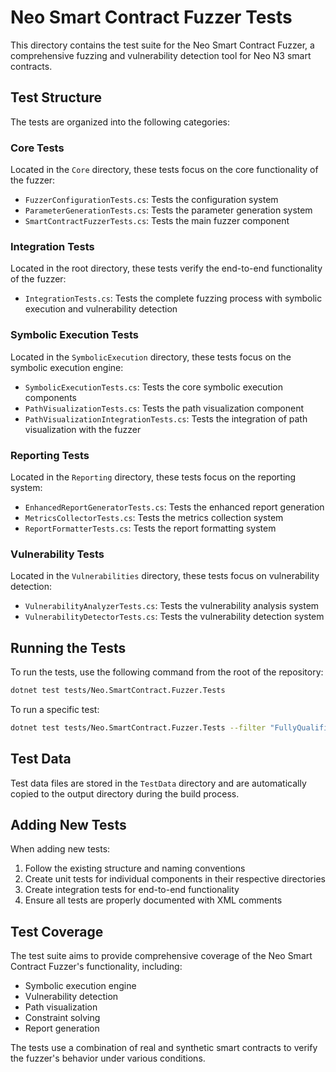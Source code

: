 # Neo Smart Contract Fuzzer Tests

This directory contains the test suite for the Neo Smart Contract Fuzzer, a comprehensive fuzzing and vulnerability detection tool for Neo N3 smart contracts.

## Test Structure

The tests are organized into the following categories:

### Core Tests

Located in the `Core` directory, these tests focus on the core functionality of the fuzzer:

- `FuzzerConfigurationTests.cs`: Tests the configuration system
- `ParameterGenerationTests.cs`: Tests the parameter generation system
- `SmartContractFuzzerTests.cs`: Tests the main fuzzer component

### Integration Tests

Located in the root directory, these tests verify the end-to-end functionality of the fuzzer:

- `IntegrationTests.cs`: Tests the complete fuzzing process with symbolic execution and vulnerability detection

### Symbolic Execution Tests

Located in the `SymbolicExecution` directory, these tests focus on the symbolic execution engine:

- `SymbolicExecutionTests.cs`: Tests the core symbolic execution components
- `PathVisualizationTests.cs`: Tests the path visualization component
- `PathVisualizationIntegrationTests.cs`: Tests the integration of path visualization with the fuzzer

### Reporting Tests

Located in the `Reporting` directory, these tests focus on the reporting system:

- `EnhancedReportGeneratorTests.cs`: Tests the enhanced report generation
- `MetricsCollectorTests.cs`: Tests the metrics collection system
- `ReportFormatterTests.cs`: Tests the report formatting system

### Vulnerability Tests

Located in the `Vulnerabilities` directory, these tests focus on vulnerability detection:

- `VulnerabilityAnalyzerTests.cs`: Tests the vulnerability analysis system
- `VulnerabilityDetectorTests.cs`: Tests the vulnerability detection system

## Running the Tests

To run the tests, use the following command from the root of the repository:

```bash
dotnet test tests/Neo.SmartContract.Fuzzer.Tests
```

To run a specific test:

```bash
dotnet test tests/Neo.SmartContract.Fuzzer.Tests --filter "FullyQualifiedName=Neo.SmartContract.Fuzzer.Tests.IntegrationTests"
```

## Test Data

Test data files are stored in the `TestData` directory and are automatically copied to the output directory during the build process.

## Adding New Tests

When adding new tests:

1. Follow the existing structure and naming conventions
2. Create unit tests for individual components in their respective directories
3. Create integration tests for end-to-end functionality
4. Ensure all tests are properly documented with XML comments

## Test Coverage

The test suite aims to provide comprehensive coverage of the Neo Smart Contract Fuzzer's functionality, including:

- Symbolic execution engine
- Vulnerability detection
- Path visualization
- Constraint solving
- Report generation

The tests use a combination of real and synthetic smart contracts to verify the fuzzer's behavior under various conditions.